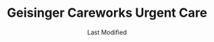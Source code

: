 ---
layout: location-page
date: Last Modified
description: "Local COVID-19 testing is available at Geisinger Careworks Urgent Care in Bellafonte , Pennsylvania, USA."
permalink: "locations/pennsylvania/bellafonte/geisinger-careworks-urgent-care/"
tags:
  - locations
  - pennsylvania
title: Geisinger Careworks Urgent Care
uniqueName: geisinger-careworks-urgent-care
state: Pennsylvania
stateAbbr: PA
hood: "Centre County"
address: "174 Buckaroo Lane"
city: "Bellafonte "
zip: "16823"
zipsNearby: "16820 16611 16821 16601 16602 16603 15710 15712 16613 16629 16720 15714 15760 16616 16822 16864 16823 16617 15821 16825 15715 16826 16619 16827 16620 16621 16685 15823 15824 15827 16622 15722 15925 16623 16828 15721 15724 16624 16829 16625 16670 16682 16830 15761 16627 16832 15927 15729 16630 16699 16631 16833 15831 16633 16834 15832 15801 16634 16635 16636 16637 15931 15737 15738 15834 16639 15840 16835 16640 15841 16836 16850 16641 15741 16644 15742 16838 16646 16675 16840 16647 15746 16648 16650 16651 16698 16841 16652 16654 16843 16655 16656 16638 16657 15845 16844 16845 16871 15846 16847 15753 16848 16849 16851 15938 15940 16659 15848 15866 16660 16645 16661 16852 15757 16662 16853 16854 16855 16856 16663 16839 16858 16859 16664 16861 16665 15762 16837 16863 16666 16677 16668 15849 16865 16669 16860 16866 16868 15946 16870 15730 16671 16872 15948 15851 16672 15822 15853 16673 16674 15856 15772 15773 15857 16678 16873 15861 16679 16680 16681 16874 15775 16875 16683 16801 16802 16803 16804 16805 15863 15865 16684 16686 16876 16877 16689 15868 16691 16878 16692 16693 15962 16879 16694 16695 16881 16882 17002 17810 17210 17720 16911 17721 17812 17843 17813 17004 17005 17006 17213 17007 17009 17215 17013 17015 17726 17014 17728 17217 16915 17729 17017 17821 17822 17018 17730 17823 17836 17219 17220 17020 17021 17023 17024 17025 17221 17827 16921 16922 17027 17029 17030 17032 17829 17830 17035 17737 17831 17037 17739 17723 17727 17740 17833 17040 17835 17837 17044 16930 17744 17045 17745 17747 17047 17232 17048 17049 17841 17223 17748 17749 17051 17750 17052 17053 17054 17050 17056 17842 17058 17844 17883 17059 17060 17061 17062 17751 17767 17845 17063 17847 17850 17752 17754 16938 17853 17066 17756 17239 17855 17068 17069 17240 17071 17072 17074 17075 17241 17760 17857 17076 17243 17244 17860 17861 17862 17762 17080 17081 17246 17082 17864 17865 17763 17867 17084 17764 17086 17868 17249 17251 17253 17870 17255 17876 17090 17257 17260 17769 17978 17262 17093 17801 17877 17880 17094 17264 17881 17771 17882 17772 17265 17266 17884 17776 17777 17885 17856 17886 17778 17887 17097 17701 17702 17703 17705 17271 17889 17779 17099 17008 17738 17773" 
mapUrl: "http://maps.apple.com/?q=Geisinger+Careworks+Urgent+Care&address=174+Buckaroo+Lane,Bellafonte,Pennsylvania,16823"
locationType: Please contact for drive-thru/walk-in availability.
phone: "814-353-1030"
website: "https://www.geisinger.org/health-and-wellness/wellness-articles/2020/03/26/17/20/covid-19-whos-at-risk-and-should-i-get-tested"
onlineBooking: undefined
closed: undefined
closedUpdate: April 22nd, 2020
notes: "By appointment only. Requires doctor's referral. Requires phone screen."
days: M-Sat
hours: 8AM-4PM
ctaMessage: Learn more
ctaUrl: "https://www.geisinger.org/health-and-wellness/wellness-articles/2020/03/26/17/20/covid-19-whos-at-risk-and-should-i-get-tested"
---